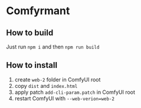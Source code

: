 # Comfyrmant

## How to build

Just run `npm i` and then `npm run build`

## How to install

1. create `web-2` folder in ComfyUI root
1. copy `dist` and `index.html`
1. apply patch `add-cli-param.patch` in ComfyUI root
1. restart ComfyUI with `--web-verion=web-2`

